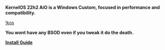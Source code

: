 **KernelOS 22h2 AiO is a Windows Custom, focused in performance and compatibility.**

[!kos](https://github.com/gzmatte/trash/blob/main/Picsart_23-12-13_02-15-24-667.jpg)

**You wont have any BSOD even if you tweak it do the death.**

**[Install Guide](https://docs.google.com/document/d/1E7er38lWVD44Q3SaCMgO8CQEMQwNMz7O45l9aAYDcdQ/)**


